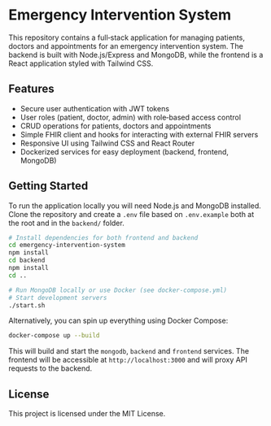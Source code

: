 # Emergency Intervention System

This repository contains a full‑stack application for managing patients, doctors and appointments for an emergency intervention system. The backend is built with Node.js/Express and MongoDB, while the frontend is a React application styled with Tailwind CSS.

## Features

- Secure user authentication with JWT tokens
- User roles (patient, doctor, admin) with role‑based access control
- CRUD operations for patients, doctors and appointments
- Simple FHIR client and hooks for interacting with external FHIR servers
- Responsive UI using Tailwind CSS and React Router
- Dockerized services for easy deployment (backend, frontend, MongoDB)

## Getting Started

To run the application locally you will need Node.js and MongoDB installed. Clone the repository and create a `.env` file based on `.env.example` both at the root and in the `backend/` folder.

```bash
# Install dependencies for both frontend and backend
cd emergency-intervention-system
npm install
cd backend
npm install
cd ..

# Run MongoDB locally or use Docker (see docker-compose.yml)
# Start development servers
./start.sh
```

Alternatively, you can spin up everything using Docker Compose:

```bash
docker-compose up --build
```

This will build and start the `mongodb`, `backend` and `frontend` services. The frontend will be accessible at `http://localhost:3000` and will proxy API requests to the backend.

## License

This project is licensed under the MIT License.